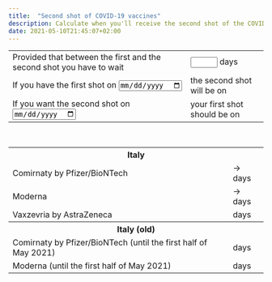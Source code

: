 ```yaml
---
title:  "Second shot of COVID-19 vaccines"
description: Calculate when you'll receive the second shot of the COVID-19 vaccine.
date: 2021-05-10T21:45:07+02:00
---
```


<table class="table table-striped table-bordered">
    <tbody>
        <tr>
            <td>
                Provided that between the first and the second shot you have to wait
            </td>
            <td>
                <input type="number" id="days" min="1" max="999" style="width: 4em; text-align: center;" /> days
            </td>
        </tr>
        <tr>
            <td>
                If you have the first shot on <input type="date" id="first-to-second-shot" />
            </td>
            <td>
                the second shot will be on<br /><span id="first-to-second-shot-result" style="font-weight: bold;"></span>
            </td>
        </tr>
        <tr>
            <td>
                If you want the second shot on <input type="date" id="second-to-first-shot" />
            </td>
            <td>
                your first shot should be on<br /><span id="second-to-first-shot-result" style="font-weight: bold;"></span>
            </td>
        </tr>
    </tbody>
</table>

<br />

<table class="table table-hover table-bordered">
    <tbody>
        <tr>
            <th colspan="2">Italy</th>
        </tr>
        <tr>
            <td>Comirnaty by Pfizer/BioNTech</td>
            <td><a href="#" class="days-preset" data-days="36"></a> &rarr; <a href="#" class="days-preset" data-days="42"></a> days</td>
        </tr>
        <tr>
            <td>Moderna</td>
            <td><a href="#" class="days-preset" data-days="36"></a> &rarr; <a href="#" class="days-preset" data-days="42"></a> days</td>
        </tr>
        <tr>
            <td>Vaxzevria by AstraZeneca</td>
            <td><a href="#" class="days-preset" data-days="78"></a> days</td>
        </tr>
        <tr>
            <th colspan="2">Italy (old)</th>
        </tr>
        <tr>
            <td>Comirnaty by Pfizer/BioNTech (until the first half of May 2021)</td>
            <td><a href="#" class="days-preset" data-days="21"></a> days</td>
        </tr>
        <tr>
            <td>Moderna (until the first half of May 2021)</td>
            <td><a href="#" class="days-preset" data-days="28"></a> days</td>
        </tr>
    </tbody>
</table>
<script>
(function() {
'use strict';

function dateToValue(date) {
    return [
        date.getFullYear().toString(),
        ('0' + (date.getMonth() + 1)).substr(-2),
        ('0' + date.getDate()).substr(-2),
    ].join('-')
}

function valueToDate(value) {
    var match = /^\s*0*(?<year>\d{4})-0*(?<month>[1-2]*\d)-0*(?<day>[1-3]*\d)\s*$/.exec(value);
    if (!match) {
        return null;
    }
    var year = parseInt(match.groups.year, 10);
    var month = parseInt(match.groups.month, 10);
    if (month < 1 || month > 12) {
        return null;
    }
    var day = parseInt(match.groups.day, 10);
    if (day < 1 || day > 31) {
        return null;
    }
    return new Date(year, month - 1, day, 12, 0, 0);
}

function formatDelta(date, delta) {
    var result = new Date(date.valueOf());
    result.setDate(result.getDate() + delta);
    return result.toLocaleDateString(
        undefined,
        {
            dateStyle: 'full',
        }
    );
}
function updateView(fixFields) {
    DAYS_LASTGOOD = parseInt(DAYS.value.replace(/[^\d]+/g, ''), 10) || DAYS_LASTGOOD;
    FIRST2SECOND_LASTGOOD = valueToDate(FIRST2SECOND.value) || FIRST2SECOND_LASTGOOD;
    SECOND2FIRST_LASTGOOD = valueToDate(SECOND2FIRST.value) || SECOND2FIRST_LASTGOOD;
    if (fixFields) {
        DAYS.value = DAYS_LASTGOOD.toString();
        FIRST2SECOND.value = dateToValue(FIRST2SECOND_LASTGOOD);
        SECOND2FIRST.value = dateToValue(SECOND2FIRST_LASTGOOD);
    }
    FIRST2SECOND_RESULT.innerText = formatDelta(FIRST2SECOND_LASTGOOD, DAYS_LASTGOOD);
    SECOND2FIRST_RESULT.innerText = formatDelta(SECOND2FIRST_LASTGOOD, -DAYS_LASTGOOD);
}

var DAYS = document.getElementById('days');
var DAYS_LASTGOOD = 36;
var FIRST2SECOND = document.getElementById('first-to-second-shot');
var FIRST2SECOND_LASTGOOD = valueToDate(dateToValue(new Date()));
var FIRST2SECOND_RESULT = document.getElementById('first-to-second-shot-result');
var SECOND2FIRST = document.getElementById('second-to-first-shot');
var SECOND2FIRST_LASTGOOD = valueToDate(dateToValue(new Date()));
var SECOND2FIRST_RESULT = document.getElementById('second-to-first-shot-result');

DAYS.value = DAYS_LASTGOOD.toString();
DAYS.addEventListener('input', function() {
    updateView(false);
});
DAYS.addEventListener('blur', function() {
    updateView(true);
});

FIRST2SECOND.value = dateToValue(FIRST2SECOND_LASTGOOD);
FIRST2SECOND.addEventListener('input', function() {
    updateView(false);
});
FIRST2SECOND.addEventListener('blur', function() {
    updateView(true);
});

SECOND2FIRST.value = dateToValue(SECOND2FIRST_LASTGOOD);
SECOND2FIRST.addEventListener('input', function() {
    updateView(false);
});
SECOND2FIRST.addEventListener('blur', function() {
    updateView(true);
});

Array.prototype.forEach.call(
    document.getElementsByClassName('days-preset'),
    function(a) {
        var days = a.getAttribute('data-days');
        a.innerText = days;
        a.addEventListener('click', function(e) {
            e.preventDefault();
            DAYS.value = days;
            updateView(true);
            return e.returnValue = false;
        })
    }
);

updateView(true);

})();
</script>